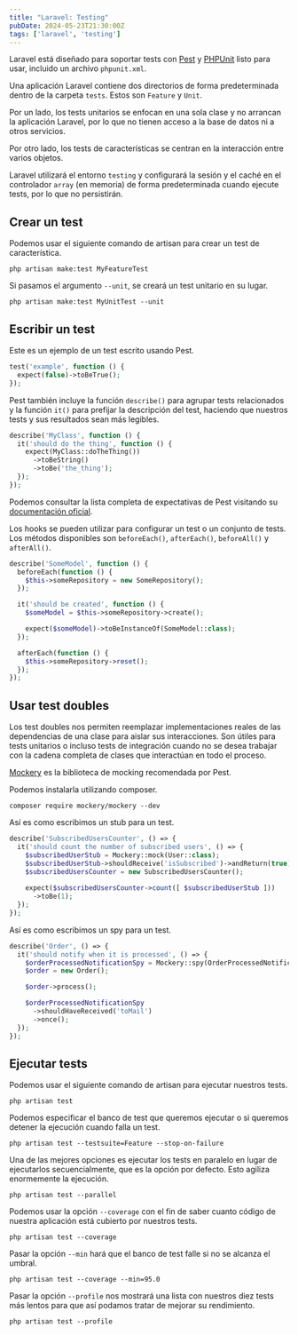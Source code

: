 ```yaml
---
title: "Laravel: Testing"
pubDate: 2024-05-23T21:30:00Z
tags: ['laravel', 'testing']
---
```

Laravel está diseñado para soportar tests con <a href="https://pestphp.com/" target="_blank">Pest</a> y <a href="https://phpunit.de/index.html" target ="_blank">PHPUnit</a> listo para usar, incluido un archivo `phpunit.xml`.

Una aplicación Laravel contiene dos directorios de forma predeterminada dentro de la carpeta `tests`. Estos son `Feature` y `Unit`.

Por un lado, los tests unitarios se enfocan en una sola clase y no arrancan la aplicación Laravel, por lo que no tienen acceso a la base de datos ni a otros servicios.

Por otro lado, los tests de características se centran en la interacción entre varios objetos.

Laravel utilizará el entorno `testing` y configurará la sesión y el caché en el controlador `array` (en memoria) de forma predeterminada cuando ejecute tests, por lo que no persistirán.

## Crear un test
Podemos usar el siguiente comando de artisan para crear un test de característica.
```shell
php artisan make:test MyFeatureTest
```
Si pasamos el argumento `--unit`, se creará un test unitario en su lugar.
```shell
php artisan make:test MyUnitTest --unit
```

## Escribir un test
Este es un ejemplo de un test escrito usando Pest.
```php
test('example', function () {
  expect(false)->toBeTrue();
});
```
Pest también incluye la función `describe()` para agrupar tests relacionados y la función `it()` para prefijar la descripción del test, haciendo que nuestros tests y sus resultados sean más legibles.
```php
describe('MyClass', function () {
  it('should do the thing', function () {
    expect(MyClass::doTheThing())
      ->toBeString()
      ->toBe('the_thing');
  });
});
```
Podemos consultar la lista completa de expectativas de Pest visitando su <a href="https://pestphp.com/docs/expectations" target="_blank">documentación oficial</a>.

Los hooks se pueden utilizar para configurar un test o un conjunto de tests. Los métodos disponibles son `beforeEach()`, `afterEach()`, `beforeAll()` y `afterAll()`.
```php
describe('SomeModel', function () {
  beforeEach(function () {
    $this->someRepository = new SomeRepository();
  });

  it('should be created', function () {
    $someModel = $this->someRepository->create();

    expect($someModel)->toBeInstanceOf(SomeModel::class);
  });

  afterEach(function () {
    $this->someRepository->reset();
  });
});
```

## Usar test doubles
Los test doubles nos permiten reemplazar implementaciones reales de las dependencias de una clase para aislar sus interacciones. Son útiles para tests unitarios o incluso tests de integración cuando no se desea trabajar con la cadena completa de clases que interactúan en todo el proceso.

<a href="https://docs.mockery.io/en/latest/" target="_blank">Mockery</a> es la biblioteca de mocking recomendada por Pest.

Podemos instalarla utilizando composer.
```shell
composer require mockery/mockery --dev
```

Así es como escribimos un stub para un test.
```php
describe('SubscribedUsersCounter', () => {
  it('should count the number of subscribed users', () => {
    $subscribedUserStub = Mockery::mock(User::class);
    $subscribedUserStub->shouldReceive('isSubscribed')->andReturn(true);
    $subscribedUsersCounter = new SubscribedUsersCounter();
    
    expect($subscribedUsersCounter->count([ $subscribedUserStub ]))
      ->toBe(1);
  });
});
```

Así es como escribimos un spy para un test.
```php
describe('Order', () => {
  it('should notify when it is processed', () => {
    $orderProcessedNotificationSpy = Mockery::spy(OrderProcessedNotification::class);
    $order = new Order();

    $order->process();

    $orderProcessedNotificationSpy
      ->shouldHaveReceived('toMail')
      ->once();
  });
});
```

## Ejecutar tests
Podemos usar el siguiente comando de artisan para ejecutar nuestros tests.
```shell
php artisan test
```
Podemos especificar el banco de test que queremos ejecutar o si queremos detener la ejecución cuando falla un test.
```shell
php artisan test --testsuite=Feature --stop-on-failure
```
Una de las mejores opciones es ejecutar los tests en paralelo en lugar de ejecutarlos secuencialmente, que es la opción por defecto. Esto agiliza enormemente la ejecución.
```shell
php artisan test --parallel
```
Podemos usar la opción `--coverage` con el fin de saber cuanto código de nuestra aplicación está cubierto por nuestros tests.
```shell
php artisan test --coverage
```
Pasar la opción `--min` hará que el banco de test falle si no se alcanza el umbral.
```shell
php artisan test --coverage --min=95.0
```
Pasar la opción `--profile` nos mostrará una lista con nuestros diez tests más lentos para que así podamos tratar de mejorar su rendimiento.
```shell
php artisan test --profile
```